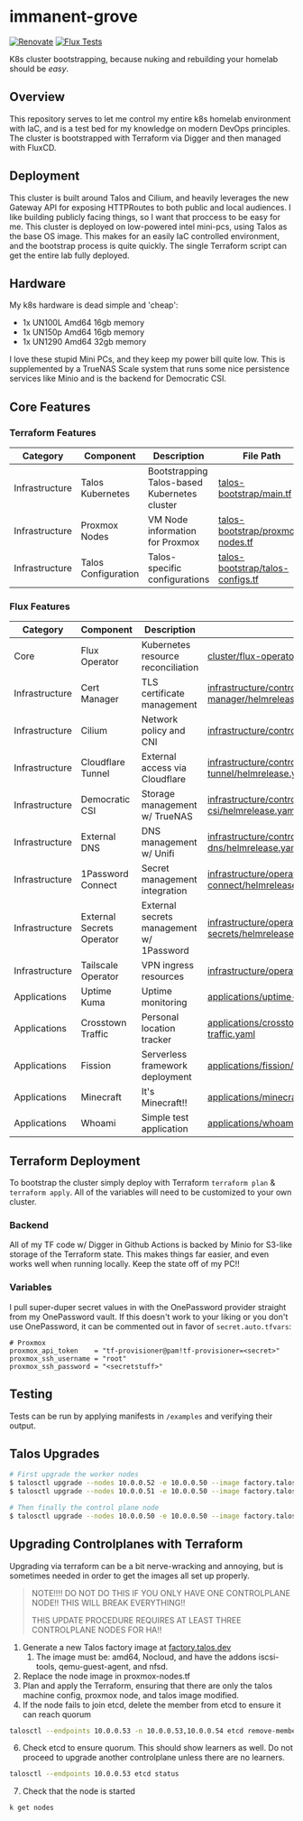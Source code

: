 # immanent-grove

[![Renovate](https://github.com/vaughnw128/immanent-grove/actions/workflows/renovate.yaml/badge.svg)](https://github.com/vaughnw128/immanent-grove/actions/workflows/renovate.yaml)
[![Flux Tests](https://github.com/vaughnw128/immanent-grove/actions/workflows/test.yaml/badge.svg)](https://github.com/vaughnw128/immanent-grove/actions/workflows/test.yaml)

K8s cluster bootstrapping, because nuking and rebuilding your homelab should be _easy_.

## Overview

This repository serves to let me control my entire k8s homelab environment with IaC, and is a test bed for my knowledge on modern DevOps principles. 
The cluster is bootstrapped with Terraform via Digger and then managed with FluxCD.

## Deployment

This cluster is built around Talos and Cilium, and heavily leverages the new Gateway API for exposing HTTPRoutes to both public and local audiences. 
I like building publicly facing things, so I want that proccess to be easy for me. This cluster is deployed on low-powered intel mini-pcs, using Talos as the base OS image. 
This makes for an easily IaC controlled environment, and the bootstrap process is quite quickly. The single Terraform script can get the entire lab fully deployed.

## Hardware

My k8s hardware is dead simple and 'cheap':
 - 1x UN100L Amd64 16gb memory
 - 1x UN150p Amd64 16gb memory
 - 1x UN1290 Amd64 32gb memory

I love these stupid Mini PCs, and they keep my power bill quite low. This is supplemented by a TrueNAS Scale 
system that runs some nice persistence services like Minio and is the backend for Democratic CSI.

## Core Features

### Terraform Features

| Category | Component           | Description                                  | File Path |
|----------|---------------------|----------------------------------------------|-----------|
| Infrastructure | Talos Kubernetes    | Bootstrapping Talos-based Kubernetes cluster | [talos-bootstrap/main.tf](talos-bootstrap/main.tf) |
| Infrastructure | Proxmox Nodes       | VM Node information for Proxmox              | [talos-bootstrap/proxmox-nodes.tf](talos-bootstrap/proxmox-nodes.tf) |
| Infrastructure | Talos Configuration | Talos-specific configurations                | [talos-bootstrap/talos-configs.tf](talos-bootstrap/talos-configs.tf) |


### Flux Features

| Category | Component                 | Description                              | File Path |
|----------|---------------------------|------------------------------------------|-----------|
| Core | Flux Operator             | Kubernetes resource reconciliation       | [cluster/flux-operator.yaml](cluster/flux-operator.yaml) |
| Infrastructure | Cert Manager              | TLS certificate management               | [infrastructure/controllers/cert-manager/helmrelease.yaml](infrastructure/controllers/cert-manager/helmrelease.yaml) |
| Infrastructure | Cilium                    | Network policy and CNI                   | [infrastructure/controllers/cilium/helmrelease.yaml](infrastructure/controllers/cilium/helmrelease.yaml) |
| Infrastructure | Cloudflare Tunnel         | External access via Cloudflare           | [infrastructure/controllers/cloudflare-tunnel/helmrelease.yaml](infrastructure/controllers/cloudflare-tunnel/helmrelease.yaml) |
| Infrastructure | Democratic CSI            | Storage management w/ TrueNAS            | [infrastructure/controllers/democratic-csi/helmrelease.yaml](infrastructure/controllers/democratic-csi/helmrelease.yaml) |
| Infrastructure | External DNS              | DNS management w/ Unifi                  | [infrastructure/controllers/external-dns/helmrelease.yaml](infrastructure/controllers/external-dns/helmrelease.yaml) |
| Infrastructure | 1Password Connect         | Secret management integration            | [infrastructure/operators/1password-connect/helmrelease.yaml](infrastructure/operators/1password-connect/helmrelease.yaml) |
| Infrastructure | External Secrets Operator | External secrets management w/ 1Password | [infrastructure/operators/external-secrets/helmrelease.yaml](infrastructure/operators/external-secrets/helmrelease.yaml) |
| Infrastructure | Tailscale Operator        | VPN ingress resources                    | [infrastructure/operators/tailscale/helmrelease.yaml](infrastructure/operators/tailscale/helmrelease.yaml) |
| Applications | Uptime Kuma               | Uptime monitoring                        | [applications/uptime-kuma/helmrelease.yaml](applications/uptime-kuma/helmrelease.yaml) |
| Applications | Crosstown Traffic         | Personal location tracker                | [applications/crosstown-traffic/crosstown-traffic.yaml](applications/crosstown-traffic/crosstown-traffic.yaml) |
| Applications | Fission                   | Serverless framework deployment          | [applications/fission/helmrelease.yaml](applications/fission/helmrelease.yaml) |
| Applications | Minecraft                 | It's Minecraft!!                         | [applications/minecraft/helmrelease.yaml](archive/minecraft/helmrelease.yaml) |
| Applications | Whoami                    | Simple test application                  | [applications/whoami/deployment.yaml](applications/whoami/deployment.yaml) |

## Terraform Deployment

To bootstrap the cluster simply deploy with Terraform `terraform plan` & `terraform apply`. All of the variables will need to be
customized to your own cluster.


### Backend

All of my TF code w/ Digger in Github Actions is backed by Minio for S3-like storage of the Terraform state. This makes things far easier, and even works well when running locally.
Keep the state off of my PC!!

### Variables

I pull super-duper secret values in with the OnePassword provider straight from my OnePassword vault. If this doesn't work to your liking or you don't use OnePassword, it can be commented out in favor
of `secret.auto.tfvars`:

```
# Proxmox
proxmox_api_token    = "tf-provisioner@pam!tf-provisioner=<secret>"
proxmox_ssh_username = "root"
proxmox_ssh_password = "<secretstuff>"
```

## Testing

Tests can be run by applying manifests in `/examples` and verifying their output.

## Talos Upgrades

```bash
# First upgrade the worker nodes
$ talosctl upgrade --nodes 10.0.0.52 -e 10.0.0.50 --image factory.talos.dev/nocloud-installer/84f66f3fa52900a0234636ae1da07d5b356cce774673951af35866142158fce6:v1.10.5
$ talosctl upgrade --nodes 10.0.0.51 -e 10.0.0.50 --image factory.talos.dev/nocloud-installer/84f66f3fa52900a0234636ae1da07d5b356cce774673951af35866142158fce6:v1.10.5

# Then finally the control plane node
$ talosctl upgrade --nodes 10.0.0.50 -e 10.0.0.50 --image factory.talos.dev/nocloud-installer/84f66f3fa52900a0234636ae1da07d5b356cce774673951af35866142158fce6:v1.10.5 
```

## Upgrading Controlplanes with Terraform

Upgrading via terraform can be a bit nerve-wracking and annoying, but is sometimes needed in order to get the images all set up properly.

> NOTE!!!! DO NOT DO THIS IF YOU ONLY HAVE ONE CONTROLPLANE NODE!! THIS WILL BREAK EVERYTHING!!
> 
> THIS UPDATE PROCEDURE REQUIRES AT LEAST THREE CONTROLPLANE NODES FOR HA!!

1. Generate a new Talos factory image at [factory.talos.dev](https://factory.talos.dev)
   1. The image must be: amd64, Nocloud, and have the addons iscsi-tools, qemu-guest-agent, and nfsd.
2. Replace the node image in proxmox-nodes.tf
3. Plan and apply the Terraform, ensuring that there are only the talos machine config, proxmox node, and talos image modified.
4. If the node fails to join etcd, delete the member from etcd to ensure it can reach quorum

```bash
talosctl --endpoints 10.0.0.53 -n 10.0.0.53,10.0.0.54 etcd remove-member <id>
```

6. Check etcd to ensure quorum. This should show learners as well. Do not proceed to upgrade another controlplane unless there are no learners.

```bash
talosctl --endpoints 10.0.0.53 etcd status
```

7. Check that the node is started

```bash
k get nodes
```